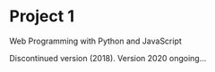 # Project 1

Web Programming with Python and JavaScript

Discontinued version (2018).
Version 2020 ongoing... 
